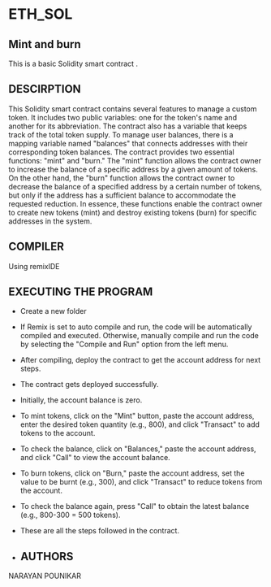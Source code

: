 # ETH_SOL

## Mint and burn
This is a basic Solidity smart contract . 

## DESCIRPTION
This Solidity smart contract contains several features to manage a custom token. It includes two public variables: one for the token's name and another for its abbreviation. The contract also has a variable that keeps track of the total token supply. To manage user balances, there is a mapping variable named "balances" that connects addresses with their corresponding token balances.
The contract provides two essential functions: "mint" and "burn." The "mint" function allows the contract owner to increase the balance of a specific address by a given amount of tokens. On the other hand, the "burn" function allows the contract owner to decrease the balance of a specified address by a certain number of tokens, but only if the address has a sufficient balance to accommodate the requested reduction. In essence, these functions enable the contract owner to create new tokens (mint) and destroy existing tokens (burn) for specific addresses in the system.

## COMPILER 
Using remixIDE 

## EXECUTING THE PROGRAM
* Create a new folder 
* If Remix is set to auto compile and run, the code will be automatically compiled and executed. Otherwise, manually compile and run the code by selecting the "Compile and Run" option from the left menu.
* After compiling, deploy the contract to get the account address for next steps.
* The contract gets deployed successfully.
* Initially, the account balance is zero.
* To mint tokens, click on the "Mint" button, paste the account address, enter the desired token quantity (e.g., 800), and click "Transact" to add tokens to the account.
* To check the balance, click on "Balances," paste the account address, and click "Call" to view the account balance.
* To burn tokens, click on "Burn," paste the account address, set the value to be burnt (e.g., 300), and click "Transact" to reduce tokens from the account.
* To check the balance again, press "Call" to obtain the latest balance (e.g., 800-300 = 500 tokens).
* These are all the steps followed in the contract.

* ## AUTHORS
NARAYAN POUNIKAR

   
